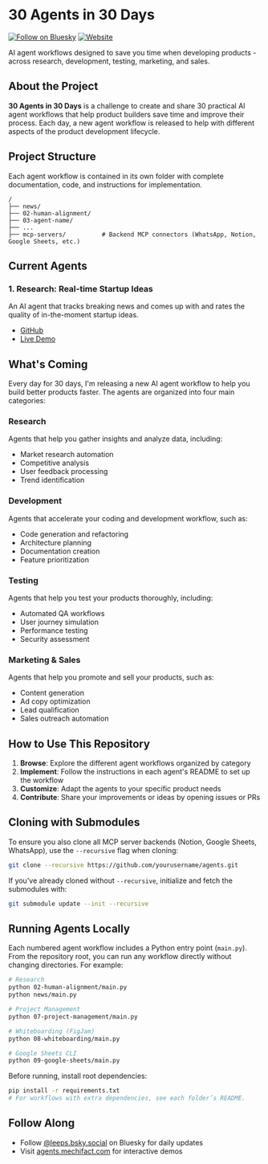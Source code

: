 # 30 Agents in 30 Days

[![Follow on Bluesky](https://img.shields.io/badge/Follow-Bluesky-blue)](https://bsky.app/profile/leeps.bsky.social)
[![Website](https://img.shields.io/badge/Website-agents.mechifact.com-green)](https://agents.mechifact.com/)

AI agent workflows designed to save you time when developing products - across research, development, testing, marketing, and sales.

## About the Project

**30 Agents in 30 Days** is a challenge to create and share 30 practical AI agent workflows that help product builders save time and improve their process. Each day, a new agent workflow is released to help with different aspects of the product development lifecycle.

## Project Structure

Each agent workflow is contained in its own folder with complete documentation, code, and instructions for implementation.

```
/
├── news/
├── 02-human-alignment/
├── 03-agent-name/
├── ...
├── mcp-servers/          # Backend MCP connectors (WhatsApp, Notion, Google Sheets, etc.)
``` 

## Current Agents

### 1. Research: Real-time Startup Ideas

An AI agent that tracks breaking news and comes up with and rates the quality of in-the-moment startup ideas.

- [GitHub](https://github.com/ltejedor/agents/tree/main/news)
- [Live Demo](https://ideas.mechifact.com/)

## What's Coming

Every day for 30 days, I'm releasing a new AI agent workflow to help you build better products faster. The agents are organized into four main categories:

### Research
Agents that help you gather insights and analyze data, including:
- Market research automation
- Competitive analysis
- User feedback processing
- Trend identification

### Development
Agents that accelerate your coding and development workflow, such as:
- Code generation and refactoring
- Architecture planning
- Documentation creation
- Feature prioritization

### Testing
Agents that help you test your products thoroughly, including:
- Automated QA workflows
- User journey simulation
- Performance testing
- Security assessment

### Marketing & Sales
Agents that help you promote and sell your products, such as:
- Content generation
- Ad copy optimization
- Lead qualification
- Sales outreach automation

## How to Use This Repository

1. **Browse**: Explore the different agent workflows organized by category
2. **Implement**: Follow the instructions in each agent's README to set up the workflow
3. **Customize**: Adapt the agents to your specific product needs
4. **Contribute**: Share your improvements or ideas by opening issues or PRs

## Cloning with Submodules

To ensure you also clone all MCP server backends (Notion, Google Sheets, WhatsApp), use the `--recursive` flag when cloning:
```bash
git clone --recursive https://github.com/yourusername/agents.git
```
If you've already cloned without `--recursive`, initialize and fetch the submodules with:
```bash
git submodule update --init --recursive
```

## Running Agents Locally

Each numbered agent workflow includes a Python entry point (`main.py`). From the repository root, you can run any workflow directly without changing directories. For example:
```bash
# Research
python 02-human-alignment/main.py
python news/main.py

# Project Management
python 07-project-management/main.py

# Whiteboarding (FigJam)
python 08-whiteboarding/main.py

# Google Sheets CLI
python 09-google-sheets/main.py
```

Before running, install root dependencies:
```bash
pip install -r requirements.txt
# For workflows with extra dependencies, see each folder’s README.
```

## Follow Along

- Follow [@leeps.bsky.social](https://bsky.app/profile/leeps.bsky.social) on Bluesky for daily updates
- Visit [agents.mechifact.com](https://agents.mechifact.com/) for interactive demos
